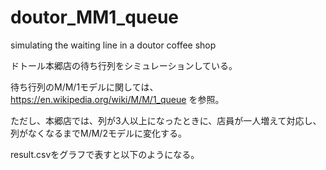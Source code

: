 # doutor_MM1_queue
simulating the waiting line in a doutor coffee shop

ドトール本郷店の待ち行列をシミュレーションしている。

待ち行列のM/M/1モデルに関しては、https://en.wikipedia.org/wiki/M/M/1_queue を参照。

ただし、本郷店では、列が3人以上になったときに、店員が一人増えて対応し、列がなくなるまでM/M/2モデルに変化する。

result.csvをグラフで表すと以下のようになる。

